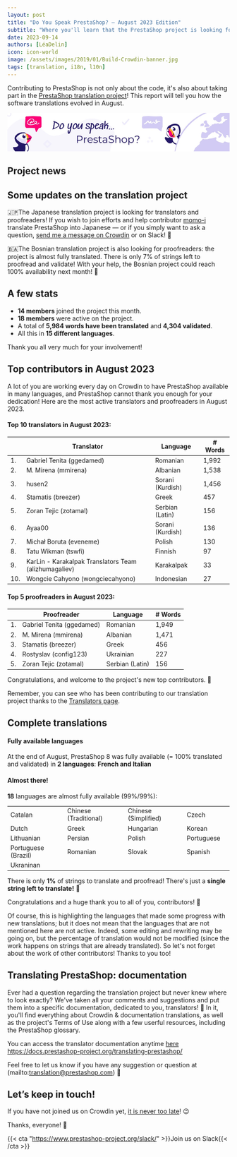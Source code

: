 ```yaml
---
layout: post
title: "Do You Speak PrestaShop? – August 2023 Edition"
subtitle: "Where you'll learn that the PrestaShop project is looking for Japanese and Bosnian proofreaders"
date: 2023-09-14
authors: [LéaDelin]
icon: icon-world
image: /assets/images/2019/01/Build-Crowdin-banner.jpg
tags: [translation, i18n, l10n]
---
```


Contributing to PrestaShop is not only about the code, it's also about taking part in the [PrestaShop translation project](https://crowdin.com/project/prestashop-official)! This report will tell you how the software translations evolved in August.

![Crowdin Monthly banner](/assets/images/2019/01/Build-Crowdin-banner.jpg)

## Project news

## Some updates on the translation project



🇯🇵The Japanese translation project is looking for translators and proofreaders! If you wish to join efforts and help contributor [momo-i](https://crowdin.com/profile/momo-i) translate PrestaShop into Japanese — or if you simply want to ask a question, [send me a message on Crowdin](https://crowdin.com/profile/lea.delin) or on Slack! 📨

🇧🇦The Bosnian translation project is also looking for proofreaders: the project is almost fully translated. There is only 7% of strings left to proofread and validate! With your help, the Bosnian project could reach 100% availability next month! 💪

## A few stats

* **14 members** joined the project this month.
* **18 members** were active on the project.
* A total of **5,984 words have been translated** and **4,304 validated**.
* All this in **15 different languages**.
 
Thank you all very much for your involvement!

## Top contributors in August 2023
 
A lot of you are working every day on Crowdin to have PrestaShop available in many languages, and PrestaShop cannot thank you enough for your dedication! 
Here are the most active translators and proofreaders in August 2023.
 
#### Top 10 translators in August 2023:
 
| |Translator | Language | # Words
|-|---------- | -------- | ----------------
| 1. | Gabriel Tenita (ggedamed) | Romanian | 1,992
| 2. | M. Mirena (mmirena) | Albanian | 1,538
| 3. | husen2 | Sorani (Kurdish) | 1,456
| 4. | Stamatis (breezer) | Greek | 457
| 5. | Zoran Tejic (zotamal) | Serbian (Latin) | 156
| 6. | Ayaa00 | Sorani (Kurdish) | 136
| 7. | Michał Boruta (eveneme) | Polish | 130
| 8. | Tatu Wikman (tswfi) | Finnish | 97
| 9. | KarLin - Karakalpak Translators Team (alizhumagaliev) | Karakalpak | 33
| 10. | Wongcie Cahyono (wongciecahyono) | Indonesian | 27

#### Top 5 proofreaders in August 2023:
 
| | Proofreader | Language | # Words
|-| ---------- | -------- | ----------------
| 1. | Gabriel Tenita (ggedamed) | Romanian | 1,949
| 2. | M. Mirena (mmirena) | Albanian | 1,471
| 3. | Stamatis (breezer) | Greek | 456
| 4. | Rostyslav (config123) | Ukrainian | 227
| 5. | Zoran Tejic (zotamal) | Serbian (Latin) | 156

Congratulations, and welcome to the project's new top contributors. :clap:
 
Remember, you can see who has been contributing to our translation project thanks to the [Translators page](https://translators.prestashop.com/).
 
## Complete translations
 
#### Fully available languages
 
At the end of August, PrestaShop 8 was fully available (= 100% translated and validated) in **2 languages**: **French and Italian**
 
#### Almost there!

**18** languages are almost fully available (99%/99%):

||||||
|-----------|--------------|--------------|--------------|-----------------|
| Catalan | Chinese (Traditional) | Chinese (Simplified) | Czech |
| Dutch | Greek | Hungarian | Korean | 
| Lithuanian | Persian | Polish | Portuguese | 
| Portuguese (Brazil) | Romanian | Slovak | Spanish |
| Ukraninan |  |  |  |

There is only **1%** of strings to translate and proofread! There's just a **single string left to translate!** 💪

Congratulations and a huge thank you to all of you, contributors! 🎉
 
Of course, this is highlighting the languages that made some progress with new translations; but it does not mean that the languages that are not mentioned here are not active.
Indeed, some editing and rewriting may be going on, but the percentage of translation would not be modified (since the work happens on strings that are already translated). So let's not forget about the work of other contributors! Thanks to you too!

## Translating PrestaShop: documentation

Ever had a question regarding the translation project but never knew where to look exactly?  We've taken all your comments and suggestions and put them into a specific documentation, dedicated to you, translators! 📖
In it, you'll find everything about Crowdin & documentation translations, as well as the project's Terms of Use along with a few userful resources, including the PrestaShop glossary.

You can access the translator documentation anytime [here](https://docs.prestashop-project.org/translating-prestashop/)
https://docs.prestashop-project.org/translating-prestashop/

Feel free to let us know if you have any suggestion or question at (mailto:translation@prestashop.com) 📩

## Let’s keep in touch!

If you have not joined us on Crowdin yet, [it is never too late](https://crowdin.com/project/prestashop-official)! :wink:

Thanks, everyone! 🙌

{{< cta "https://www.prestashop-project.org/slack/" >}}Join us on Slack{{< /cta >}}
